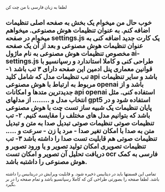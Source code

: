 لطفا به زبان فارسی با من چت کن

خوب حال من میخوام یک بخش به صفحه اصلی تنظیمات اضافه کنم.
به عنوان تنظیمات هوش مصنوعی.
میخواهم 
میخوام در صفحه
settings.js
یک کارت جدید اضافه کنی به عنوان تنظیمات هوش مصنوعی
و بعد از آن یک صفحه مخصوص تنظیمات هوش مصنوعی به نام ماژول ai-settings.js
طراحی کنی و کاملا استاندارد و رسپانسیو با قوانین معماری پنل ادمین
این صفحه دارای ۳ تب باشد
۱- تب تنظیمات مدل
که شامل کلید api باشد
و سایر تنظیمات مربوط به ارتباط با هوش مصنوعی openai 
باشد و از جدیدترین متدها و امکانات api openai استفاده کنی.
مثل انتخاب مدل
و ........
از مدلهای gpt5
استفاده شود
و در پایان تنظیمات یک شبیه ساز تست چت با هوش مصنوعی
باشد که بتوانیم مدل های مختلف را مقایسه کنیم.
۲- تب تنظیمات صوتی
تنظیمات صوتی تبدیل صدا به متن و تبدیل متن به صدا
با امکان تغیر صدا - مرد یا زن - سرعت و .....
تنظیمات صوتی هم قابلیت تست صدا را داشته باشد
۳- تب تنظیمات تصویری
امکان تولید تصویر و یا ورود تصویر و دریافت تحلیل آن تصویر و امکان تست ocr فارسی به کمک هوش مصنوعی را داشتبه باشد.
----------
تمامی این قسمتها باید در دیتابیس ذخیره شود.
و قابلیت ویرایش در دریتابیس را داشته باشد.
لطفا صفحه را بصورتی طراحی کن که کاملا رسپانسیو باشد و تمام صفحه را در بر بگیرد.
